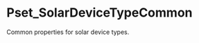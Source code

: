 # Pset_SolarDeviceTypeCommon

Common properties for solar device types.
<!-- end of short definition -->

